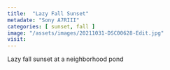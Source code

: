 ```yaml
---
title:  "Lazy Fall Sunset"
metadate: "Sony A7RIII"
categories: [ sunset, fall ]
image: "/assets/images/20211031-DSC00628-Edit.jpg"
visit: 
---
```

Lazy fall sunset at a neighborhood pond